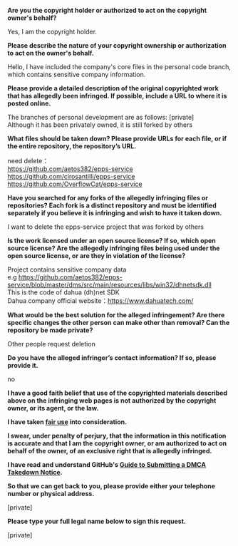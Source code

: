 **Are you the copyright holder or authorized to act on the copyright owner's behalf?**

Yes, I am the copyright holder.

**Please describe the nature of your copyright ownership or authorization to act on the owner's behalf.**

Hello, I have included the company's core files in the personal code branch, which contains sensitive company information.

**Please provide a detailed description of the original copyrighted work that has allegedly been infringed. If possible, include a URL to where it is posted online.**

The branches of personal development are as follows: [private]  
Although it has been privately owned, it is still forked by others

**What files should be taken down? Please provide URLs for each file, or if the entire repository, the repository’s URL.**

need delete：  
https://github.com/aetos382/epps-service  
https://github.com/cirosantilli/epps-service  
https://github.com/OverflowCat/epps-service  

**Have you searched for any forks of the allegedly infringing files or repositories? Each fork is a distinct repository and must be identified separately if you believe it is infringing and wish to have it taken down.**

I want to delete the epps-service project that was forked by others

**Is the work licensed under an open source license? If so, which open source license? Are the allegedly infringing files being used under the open source license, or are they in violation of the license?**

Project contains sensitive company data  
e.g https://github.com/aetos382/epps-service/blob/master/dms/src/main/resources/libs/win32/dhnetsdk.dll  
This is the code of dahua (dh)net SDK  
Dahua company official website：https://www.dahuatech.com/

**What would be the best solution for the alleged infringement? Are there specific changes the other person can make other than removal? Can the repository be made private?**

Other people request deletion

**Do you have the alleged infringer’s contact information? If so, please provide it.**

no

**I have a good faith belief that use of the copyrighted materials described above on the infringing web pages is not authorized by the copyright owner, or its agent, or the law.**

**I have taken <a href="https://www.lumendatabase.org/topics/22">fair use</a> into consideration.**

**I swear, under penalty of perjury, that the information in this notification is accurate and that I am the copyright owner, or am authorized to act on behalf of the owner, of an exclusive right that is allegedly infringed.**

**I have read and understand GitHub's <a href="https://docs.github.com/articles/guide-to-submitting-a-dmca-takedown-notice/">Guide to Submitting a DMCA Takedown Notice</a>.**

**So that we can get back to you, please provide either your telephone number or physical address.**

[private]

**Please type your full legal name below to sign this request.**

[private]
